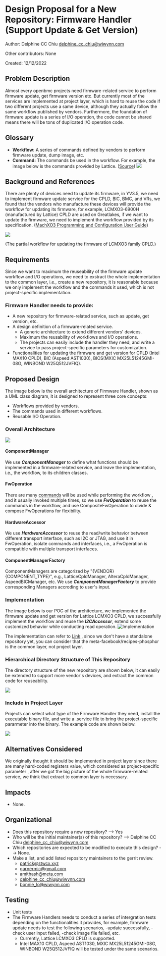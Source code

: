 # Design Proposal for a New Repository: Firmware Handler (Support Update & Get Version)

Author: Delphine CC Chiu <delphine_cc_chiu@wiwynn.com>

Other contributors: None

Created: 12/12/2022

## Problem Description

Almost every openbmc projects need firmware-related service to perform
firmware update, get firmware version etc. But currently most of the services
are implemented at project layer, which is hard to reuse the code if two
different projects use a same device, although they actually follow the same
workflow published by vendors. Furthermore, the foundation of firmware
update is a series of I/O operation, the code cannot be shared means there will
be tons of duplicated I/O operation code.

## Glossary

- **Workflow:** A series of commands defined by vendors to perform firmware
update, dump image, etc.
- **Command:** The commands be used in the workflow. For example, the image
below is the commands provided by Lattice.
([Source](https://www.latticesemi.com/view_document?document_id=50123))
![](https://user-images.githubusercontent.com/112851067/207290928-c87646f9-925d-441c-951e-a8d5be4c88b8.png)

## Background and References

There are plenty of devices need to update its firmware, in YV3.5, we need to
implement firmware update service for the CPLD, BIC, BMC, and VRs, we found
that the vendors who manufacture these devices will provide the workflow for
updating its firmware, for example, LCMXO3-6900H (manufactured by Lattice) CPLD
are used on Greatlakes, if we want to update the firmware, we need to implement
the workflow provided by its specification.
([MachXO3 Programming and Configuration User Guide](https://www.latticesemi.com/view_document?document_id=50123))

![](https://user-images.githubusercontent.com/112851067/206970732-79e92c25-5a89-4cfa-8e48-053becf5bcfa.png)

(The partial workflow for updating the firmware of LCMXO3 family CPLD.)

## Requirements

Since we want to maximum the reuseability of the firmware update workflow and
I/O operations, we need to exstract the whole implementation to the common
layer, i.e., create a new repository, it is reasonable because we only
implement the workflow and the commands it used, which is not project-specific
implementation.

### Firmware Handler needs to provide:
- A new repository for firmware-related service, such as update, get version,
etc.
- A design definition of a firmware-related service.
    - A generic architecture to extend different vendors' devices.
    - Maximum the reusability of workflows and I/O operations.
    - The projects can easily include the handler they need, and write a
service to pass project-specific parameters for customization.
- Functionalities for updating the firmware and get version for CPLD (Intel
MAX10 CPLD), BIC (Aspeed AST1030), BIOS(MXIC MX25L51245GMI-08G, WINBOND
W25Q512JVFIQ).

## Proposed Design

The image below is the overall architecture of Firmware Handler, shown as a
UML class diagram, it is designed to represent three core concepts:
- Workflows provided by vendors.
- The commands used in different workflows.
- Reusable I/O Operation.

### Overall Architecture

![](https://user-images.githubusercontent.com/112851067/206974008-1dd2963f-4aa9-4e86-a698-5f7ca26362c6.png)

#### ComponentManager
We use ***ComponentManager*** to define what functions should be implemented in a
firmware-related service, and leave the implementation, i.e., the workflow, to
its children classes.

#### FwOperation
There are many [commands](#Glossary) will be used while performing the workflow
, and it usually invoked multiple times, so we use ***FwOperation*** to reuse
the commands in the workflow, and use CompositeFwOperation to divide & compose
FwOperations for flexibility.


#### HardwareAccessor
We use ***HardwareAccessor*** to reuse the read/write behavior between
different transport interface, such as I2C or JTAG, and use it in FwOperation,
isolate commands and interfaces, i.e., a FwOperation is compatible with
multiple transport interfaces.

#### ComponentManagerFactory
ComponentManagers are categorized by "{VENDOR}{COMPONENT_TYPE}", e.g.,
LatticeCpldManager, AlteraCpldManager, AspeedBICManager, etc. We use
***ComponentManagerFactory*** to provide corresponding Managers accroding to
user's input.

### Implementation
The image below is our POC of the architecture, we implemented the firmware
update and get version for Lattice LCMXO3 CPLD, we successfully implement the
workflow and reuse the ***I2CAccessor***, extend some customized behavior 
while conducting read operation.
![Implementation](https://user-images.githubusercontent.com/112851067/206981036-f69adb4c-5e92-4449-8094-29bf645a945e.png)

The implementation can refer to [Link](https://gerrit.openbmc.org/c/openbmc/openbmc/+/58885)
, since we don't have a standalone repository yet, you can consider that the
meta-facebook/recipes-phosphor is the common layer, not project layer.

### Hierarchical Directory Structure of This Repository
The directory structure of the new repository are shown below, it can easily
be extended to support more vendor's devices, and extract the common code for
reuseability.

![](https://user-images.githubusercontent.com/112851067/206982208-1e217aa9-fc15-4759-911b-a1eeac0dff22.png)

### Include in Project Layer
Projects can select what type of the Firmware Handler they need, install the
executable binary file, and write a .service file to bring the project-specific
pararmeter into the binary. The example code are shown below.

![](https://user-images.githubusercontent.com/112851067/207287870-296b48b4-8b67-4a9d-8b92-2be816dcc1d9.png)

## Alternatives Considered

We originally thought it should be implemented in project layer since there are
many hard-coded registers value, which considered as project-specific parameter
, after we got the big picture of the whole firmware-related service, we think
that extract to common layer is necessary. 

## Impacts

- None.

## Organizational

- Does this repository require a new repository? --> Yes
- Who will be the initial maintainer(s) of this repository? --> Delphine CC Chiu <delphine_cc_chiu@wiwynn.com>
- Which repositories are expected to be modified to execute this design? --> None.
- Make a list, and add listed repository maintainers to the gerrit review.
    - patrick@stwcx.xyz
    - garnermic@gmail.com
    - amithash@meta.com
    - delphine_cc_chiu@wiwynn.com
    - bonnie_lo@wiwynn.com

## Testing

- Unit tests
- The Firmware Handlers needs to conduct a series of intergration tests
depending on the functionalities it provides, for example, firmware update
needs to test the following scenarios, -update successfully, -check user input
failed, -check image file failed, etc.
    - Currently, Lattice LCMXO3 CPLD is supported.
    - Intel MAX10 CPLD, Aspeed AST1030, MXIC MX25L51245GMI-08G, WINBOND
W25Q512JVFIQ will be tested under the same scenarios.

